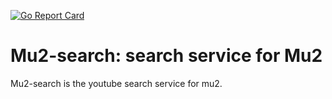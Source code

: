 [![Go Report Card](https://goreportcard.com/badge/github.com/fvdveen/mu2-search)](https://goreportcard.com/report/github.com/fvdveen/mu2-search)

# Mu2-search: search service for Mu2

Mu2-search is the youtube search service for mu2.